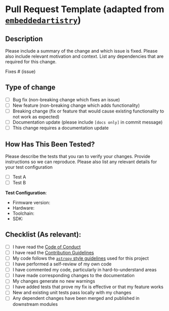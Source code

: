 # Pull Request Template (adapted from [`embeddedartistry`](https://github.com/embeddedartistry/templates/blob/master/oss_docs/PULL_REQUEST_TEMPLATE.md))

## Description

Please include a summary of the change and which issue is fixed. Please also include relevant motivation and context. List any dependencies that are required for this change.

Fixes # (issue)

## Type of change

- [ ] Bug fix (non-breaking change which fixes an issue)
- [ ] New feature (non-breaking change which adds functionality)
- [ ] Breaking change (fix or feature that would cause existing functionality to not work as expected)
- [ ] Documentation update (please include `[docs only]` in commit message)
- [ ] This change requires a documentation update

## How Has This Been Tested?

Please describe the tests that you ran to verify your changes. Provide instructions so we can reproduce. Please also list any relevant details for your test configuration

- [ ] Test A
- [ ] Test B

**Test Configuration**:
* Firmware version:
* Hardware:
* Toolchain:
* SDK:

## Checklist (As relevant):

- [ ] I have read the [Code of Conduct](CODE_OF_CONDUCT.md)
- [ ] I have read the [Contribution Guidelines](CONTRIBUTING.md)
- [ ] My code follows the [`astropy` style guidelines](http://docs.astropy.org/en/latest/development/codeguide.html) used for this project
- [ ] I have performed a self-review of my own code
- [ ] I have commented my code, particularly in hard-to-understand areas
- [ ] I have made corresponding changes to the documentation
- [ ] My changes generate no new warnings
- [ ] I have added tests that prove my fix is effective or that my feature works
- [ ] New and existing unit tests pass locally with my changes
- [ ] Any dependent changes have been merged and published in downstream modules